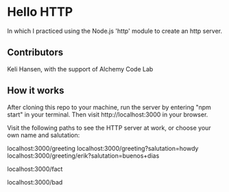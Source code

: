 Hello HTTP
===

In which I practiced using the Node.js 'http' module to create an http server.

## Contributors
Keli Hansen, with the support of Alchemy Code Lab

## How it works

After cloning this repo to your machine, run the server by entering "npm start" in your terminal. Then visit http://localhost:3000 in your browser.

Visit the following paths to see the HTTP server at work, or choose your own name and salutation:

localhost:3000/greeting
localhost:3000/greeting?salutation=howdy
localhost:3000/greeting/erik?salutation=buenos+dias

localhost:3000/fact

localhost:3000/bad